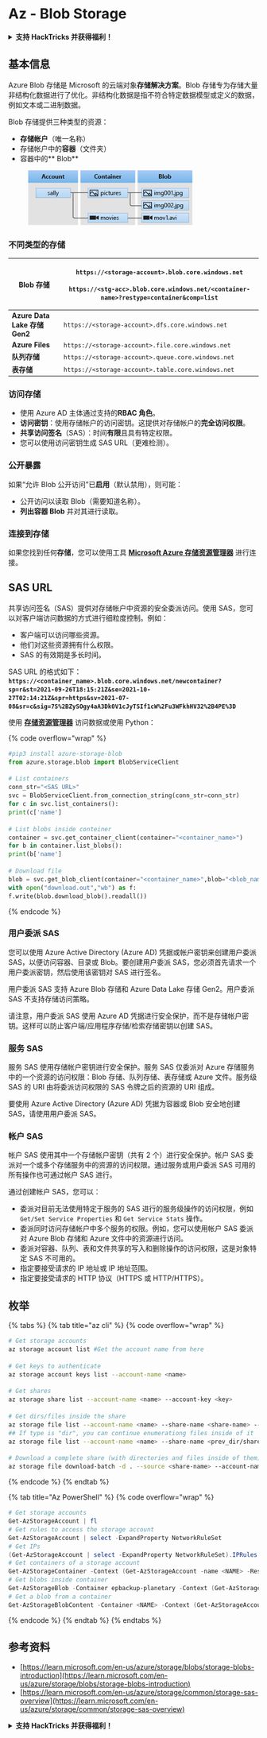 # Az - Blob Storage

<details>

<summary><strong>支持 HackTricks 并获得福利！</strong></summary>

* 如果您想在 HackTricks 中看到您的公司广告，或者如果您想访问 PEASS 的最新版本或下载 PDF 版的 HackTricks，请查看[**订阅计划**](https://github.com/sponsors/carlospolop)！
* 获取[**官方 PEASS 和 HackTricks 商品**](https://peass.creator-spring.com)
* 发现[**PEASS 家族**](https://opensea.io/collection/the-peass-family)，我们的独家[**NFT**](https://opensea.io/collection/the-peass-family)收藏品
* **加入** 💬 [**Discord 群组**](https://discord.gg/hRep4RUj7f) 或 [**Telegram 群组**](https://t.me/peass)，或在 **Twitter** 上 **关注**我 🐦 [**@carlospolopm**](https://twitter.com/carlospolopm)**。**
* 通过向 [**HackTricks**](https://github.com/carlospolop/hacktricks) 和 [**HackTricks Cloud**](https://github.com/carlospolop/hacktricks-cloud) github 仓库提交 PR 来分享您的黑客技巧。

</details>

## 基本信息

Azure Blob 存储是 Microsoft 的云端对象**存储解决方案**。Blob 存储专为存储大量非结构化数据进行了优化。非结构化数据是指不符合特定数据模型或定义的数据，例如文本或二进制数据。

Blob 存储提供三种类型的资源：

* **存储帐户**（唯一名称）
* 存储帐户中的**容器**（文件夹）
* 容器中的** Blob**

<figure><img src="../../../.gitbook/assets/image (6) (2).png" alt=""><figcaption></figcaption></figure>

### 不同类型的存储

| **Blob 存储**                   | <p><code>https://&#x3C;storage-account>.blob.core.windows.net</code><br><br><code>https://&#x3C;stg-acc>.blob.core.windows.net/&#x3C;container-name>?restype=container&#x26;comp=list</code></p> |
| ------------------------------ | ------------------------------------------------------------------------------------------------------------------------------------------------------------------------------------------------ |
| **Azure Data Lake 存储 Gen2** | `https://<storage-account>.dfs.core.windows.net`                                                                                                                                                 |
| **Azure Files**                | `https://<storage-account>.file.core.windows.net`                                                                                                                                                |
| **队列存储**                   | `https://<storage-account>.queue.core.windows.net`                                                                                                                                               |
| **表存储**                     | `https://<storage-account>.table.core.windows.net`                                                                                                                                               |

### 访问存储 <a href="#about-blob-storage" id="about-blob-storage"></a>

* 使用 Azure AD 主体通过支持的**RBAC 角色**。
* **访问密钥**：使用存储帐户的访问密钥。这提供对存储帐户的**完全访问权限**。
* **共享访问签名**（SAS）：时间**有限**且具有特定权限。
* 您可以使用访问密钥生成 SAS URL（更难检测）。

### 公开暴露

如果“允许 Blob 公开访问”已**启用**（默认禁用），则可能：

* 公开访问以读取 Blob（需要知道名称）。
* **列出容器 Blob** 并对其进行读取。

### 连接到存储

如果您找到任何**存储**，您可以使用工具 [**Microsoft Azure 存储资源管理器**](https://azure.microsoft.com/es-es/products/storage/storage-explorer/) 进行连接。

## SAS URL

共享访问签名（SAS）提供对存储帐户中资源的安全委派访问。使用 SAS，您可以对客户端访问数据的方式进行细粒度控制。例如：

* 客户端可以访问哪些资源。
* 他们对这些资源拥有什么权限。
* SAS 的有效期是多长时间。

SAS URL 的格式如下：**`https://<container_name>.blob.core.windows.net/newcontainer?sp=r&st=2021-09-26T18:15:21Z&se=2021-10-27T02:14:21Z&spr=https&sv=2021-07-08&sr=c&sig=7S%2BZySOgy4aA3Dk0V1cJyTSIf1cW%2Fu3WFkhHV32%2B4PE%3D`**

使用 [**存储资源管理器**](https://azure.microsoft.com/en-us/features/storage-explorer/) 访问数据或使用 Python：

{% code overflow="wrap" %}
```python
#pip3 install azure-storage-blob
from azure.storage.blob import BlobServiceClient

# List containers
conn_str="<SAS URL>"
svc = BlobServiceClient.from_connection_string(conn_str=conn_str)
for c in svc.list_containers():
print(c['name']

# List blobs inside conteiner
container = svc.get_container_client(container="<container_name>")
for b in container.list_blobs():
print(b['name']

# Download file
blob = svc.get_blob_client(container="<container_name>",blob="<blob_name>")
with open("download.out","wb") as f:
f.write(blob.download_blob().readall())
```
{% endcode %}

### 用户委派 SAS <a href="#user-delegation-sas" id="user-delegation-sas"></a>

您可以使用 Azure Active Directory (Azure AD) 凭据或帐户密钥来创建用户委派 SAS，以便访问容器、目录或 Blob。要创建用户委派 SAS，您必须首先请求一个用户委派密钥，然后使用该密钥对 SAS 进行签名。

用户委派 SAS 支持 Azure Blob 存储和 Azure Data Lake 存储 Gen2。用户委派 SAS 不支持存储访问策略。

请注意，用户委派 SAS 使用 Azure AD 凭据进行安全保护，而不是存储帐户密钥。这样可以防止客户端/应用程序存储/检索存储密钥以创建 SAS。

### 服务 SAS

服务 SAS 使用存储帐户密钥进行安全保护。服务 SAS 仅委派对 Azure 存储服务中的一个资源的访问权限：Blob 存储、队列存储、表存储或 Azure 文件。服务级 SAS 的 URI 由将委派访问权限的 SAS 令牌之后的资源的 URI 组成。

要使用 Azure Active Directory (Azure AD) 凭据为容器或 Blob 安全地创建 SAS，请使用用户委派 SAS。

### 帐户 SAS

帐户 SAS 使用其中一个存储帐户密钥（共有 2 个）进行安全保护。帐户 SAS 委派对一个或多个存储服务中的资源的访问权限。通过服务或用户委派 SAS 可用的所有操作也可通过帐户 SAS 进行。

通过创建帐户 SAS，您可以：

* 委派对目前无法使用特定于服务的 SAS 进行的服务级操作的访问权限，例如 `Get/Set Service Properties` 和 `Get Service Stats` 操作。
* 委派同时访问存储帐户中多个服务的权限。例如，您可以使用帐户 SAS 委派对 Azure Blob 存储和 Azure 文件中的资源进行访问。
* 委派对容器、队列、表和文件共享的写入和删除操作的访问权限，这是对象特定 SAS 不可用的。
* 指定要接受请求的 IP 地址或 IP 地址范围。
* 指定要接受请求的 HTTP 协议（HTTPS 或 HTTP/HTTPS）。

## 枚举

{% tabs %}
{% tab title="az cli" %}
{% code overflow="wrap" %}
```bash
# Get storage accounts
az storage account list #Get the account name from here

# Get keys to authenticate
az storage account keys list --account-name <name>

# Get shares
az storage share list --account-name <name> --account-key <key>

# Get dirs/files inside the share
az storage file list --account-name <name> --share-name <share-name> --account-key <key>
## If type is "dir", you can continue enumerationg files inside of it
az storage file list --account-name <name> --share-name <prev_dir/share-name> --account-key <key>

# Download a complete share (with directories and files inside of them)
az storage file download-batch -d . --source <share-name> --account-name <name> --account-key <key>
```
{% endcode %}
{% endtab %}

{% tab title="Az PowerShell" %}
{% code overflow="wrap" %}
```powershell
# Get storage accounts
Get-AzStorageAccount | fl
# Get rules to access the storage account
Get-AzStorageAccount | select -ExpandProperty NetworkRuleSet
# Get IPs
(Get-AzStorageAccount | select -ExpandProperty NetworkRuleSet).IPRules
# Get containers of a storage account
Get-AzStorageContainer -Context (Get-AzStorageAccount -name <NAME> -ResourceGroupName <NAME>).context
# Get blobs inside container
Get-AzStorageBlob -Container epbackup-planetary -Context (Get-AzStorageAccount -name <name> -ResourceGroupName <name>).context
# Get a blob from a container
Get-AzStorageBlobContent -Container <NAME> -Context (Get-AzStorageAccount -name <NAME> -ResourceGroupName <NAME>).context -Blob <blob_name> -Destination .\Desktop\filename.txt
```
{% endcode %}
{% endtab %}
{% endtabs %}

## 参考资料

* [https://learn.microsoft.com/en-us/azure/storage/blobs/storage-blobs-introduction](https://learn.microsoft.com/en-us/azure/storage/blobs/storage-blobs-introduction)
* [https://learn.microsoft.com/en-us/azure/storage/common/storage-sas-overview](https://learn.microsoft.com/en-us/azure/storage/common/storage-sas-overview)

<details>

<summary><strong>支持 HackTricks 并获得福利！</strong></summary>

* 如果您想在 HackTricks 中看到您的公司广告，或者如果您想访问 PEASS 的最新版本或下载 HackTricks 的 PDF，请查看[**订阅计划**](https://github.com/sponsors/carlospolop)！
* 获取[**官方 PEASS 和 HackTricks 商品**](https://peass.creator-spring.com)
* 发现[**PEASS 家族**](https://opensea.io/collection/the-peass-family)，我们的独家[**NFT**](https://opensea.io/collection/the-peass-family)收藏品
* **加入** 💬 [**Discord 群组**](https://discord.gg/hRep4RUj7f) 或 [**telegram 群组**](https://t.me/peass) 或 **关注**我在 **Twitter** 🐦 [**@carlospolopm**](https://twitter.com/carlospolopm)**。**
* **通过向** [**HackTricks**](https://github.com/carlospolop/hacktricks) **和** [**HackTricks Cloud**](https://github.com/carlospolop/hacktricks-cloud) **github 仓库提交 PR 来分享您的黑客技巧。**

</details>
